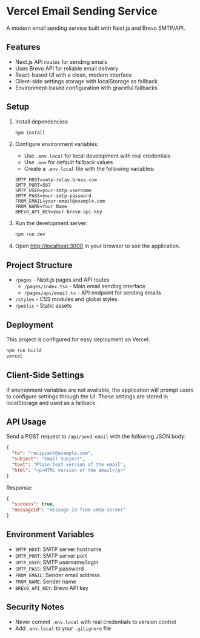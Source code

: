 # Vercel Email Sending Service

A modern email sending service built with Next.js and Brevo SMTP/API.

## Features

- Next.js API routes for sending emails
- Uses Brevo API for reliable email delivery
- React-based UI with a clean, modern interface
- Client-side settings storage with localStorage as fallback
- Environment-based configuration with graceful fallbacks

## Setup

1. Install dependencies:

   ```bash
   npm install
   ```

2. Configure environment variables:
   - Use `.env.local` for local development with real credentials
   - Use `.env` for default fallback values
   - Create a `.env.local` file with the following variables:

   ```env
   SMTP_HOST=smtp-relay.brevo.com
   SMTP_PORT=587
   SMTP_USER=your-smtp-username
   SMTP_PASS=your-smtp-password
   FROM_EMAIL=your-email@example.com
   FROM_NAME=Your Name
   BREVO_API_KEY=your-brevo-api-key
   ```

3. Run the development server:

   ```bash
   npm run dev
   ```

4. Open [http://localhost:3000](http://localhost:3000) in your browser to see the application.

## Project Structure

- `/pages` - Next.js pages and API routes
  - `/pages/index.tsx` - Main email sending interface
  - `/pages/api/email.ts` - API endpoint for sending emails
- `/styles` - CSS modules and global styles
- `/public` - Static assets

## Deployment

This project is configured for easy deployment on Vercel:

```bash
npm run build
vercel
```

## Client-Side Settings

If environment variables are not available, the application will prompt users to configure settings through the UI. These settings are stored in localStorage and used as a fallback.

## API Usage

Send a POST request to `/api/send-email` with the following JSON body:

```json
{
  "to": "recipient@example.com",
  "subject": "Email Subject",
  "text": "Plain text version of the email",
  "html": "<p>HTML version of the email</p>"
}
```

Response:

```json
{
  "success": true,
  "messageId": "message-id-from-smtp-server"
}
```

## Environment Variables

- `SMTP_HOST`: SMTP server hostname
- `SMTP_PORT`: SMTP server port
- `SMTP_USER`: SMTP username/login
- `SMTP_PASS`: SMTP password
- `FROM_EMAIL`: Sender email address
- `FROM_NAME`: Sender name
- `BREVO_API_KEY`: Brevo API key

## Security Notes

- Never commit `.env.local` with real credentials to version control
- Add `.env.local` to your `.gitignore` file
